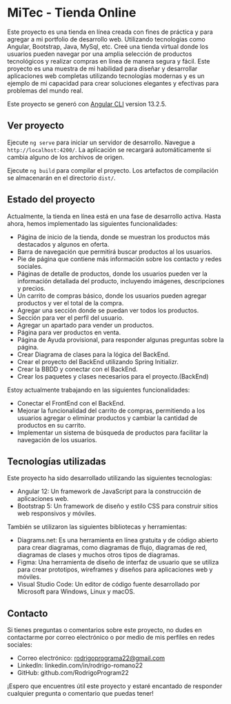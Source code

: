 # MiTec - Tienda Online

Este proyecto es una tienda en línea creada con fines de práctica y para agregar a mi portfolio de desarrollo web. Utilizando tecnologías como Angular, Bootstrap, Java, MySql, etc. Creé una tienda virtual donde los usuarios pueden navegar por una amplia selección de productos tecnológicos y realizar compras en línea de manera segura y fácil.
Este proyecto es una muestra de mi habilidad para diseñar y desarrollar aplicaciones web completas utilizando tecnologías modernas y es un ejemplo de mi capacidad para crear soluciones elegantes y efectivas para problemas del mundo real.

Este proyecto se generó con [Angular CLI](https://github.com/angular/angular-cli) version 13.2.5.

## Ver proyecto

Ejecute `ng serve` para iniciar un servidor de desarrollo. Navegue a `http://localhost:4200/`. La aplicación se recargará automáticamente si cambia alguno de los archivos de origen.

Ejecute `ng build` para compilar el proyecto. Los artefactos de compilación se almacenarán en el directorio `dist/`.

## Estado del proyecto

Actualmente, la tienda en línea está en una fase de desarrollo activa. Hasta ahora, hemos implementado las siguientes funcionalidades:

- Página de inicio de la tienda, donde se muestran los productos más destacados y algunos en oferta.
- Barra de navegación que permitirá buscar productos al los usuarios.
- Pie de página que contiene más información sobre los contacto y redes sociales.
- Páginas de detalle de productos, donde los usuarios pueden ver la información detallada del producto, incluyendo imágenes, descripciones y precios.
- Un carrito de compras básico, donde los usuarios pueden agregar productos y ver el total de la compra.
- Agregar una sección donde se puedan ver todos los productos.
- Sección para ver el perfil del usuario.
- Agregar un apartado para vender un productos.
- Página para ver productos en venta.
- Página de Ayuda provisional, para responder algunas preguntas sobre la página.
- Crear Diagrama de clases para la lógica del BackEnd.
- Crear el proyecto del BackEnd utilizando Spring Initializr.
- Crear la BBDD y conectar con el BackEnd.
- Crear los paquetes y clases necesarios para el proyecto.(BackEnd)

Estoy actualmente trabajando en las siguientes funcionalidades:

- Conectar el FrontEnd con el BackEnd.
- Mejorar la funcionalidad del carrito de compras, permitiendo a los usuarios agregar o eliminar productos y cambiar la cantidad de productos en su carrito.
- Implementar un sistema de búsqueda de productos para facilitar la navegación de los usuarios.

## Tecnologías utilizadas

Este proyecto ha sido desarrollado utilizando las siguientes tecnologías:

- Angular 12: Un framework de JavaScript para la construcción de aplicaciones web.
- Bootstrap 5: Un framework de diseño y estilo CSS para construir sitios web responsivos y móviles.

También se utilizaron las siguientes bibliotecas y herramientas:

- Diagrams.net: Es una herramienta en línea gratuita y de código abierto para crear diagramas, como diagramas de flujo, diagramas de red, diagramas de clases y muchos otros tipos de diagramas.
- Figma: Una herramienta de diseño de interfaz de usuario que se utiliza para crear prototipos, wireframes y diseños para aplicaciones web y móviles.
- Visual Studio Code: Un editor de código fuente desarrollado por Microsoft para Windows, Linux y macOS.

## Contacto

Si tienes preguntas o comentarios sobre este proyecto, no dudes en contactarme por correo electrónico o por medio de mis perfiles en redes sociales:

- Correo electrónico: rodrigoprograma22@gmail.com
- LinkedIn: linkedin.com/in/rodrigo-romano22
- GitHub: github.com/RodrigoProgram22

¡Espero que encuentres útil este proyecto y estaré encantado de responder cualquier pregunta o comentario que puedas tener!
